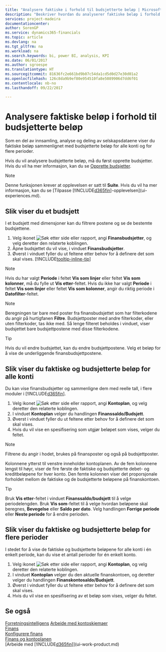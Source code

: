 ```yaml
---
title: "Analysere faktiske i forhold til budsjetterte beløp | Microsoft-dokumentasjon"
description: "Beskriver hvordan du analyserer faktiske beløp i forhold til budsjetterte beløp."
services: project-madeira
documentationcenter: 
author: SorenGP
ms.service: dynamics365-financials
ms.topic: article
ms.devlang: na
ms.tgt_pltfrm: na
ms.workload: na
ms.search.keywords: bi, power BI, analysis, KPI
ms.date: 06/01/2017
ms.author: sgroespe
ms.translationtype: HT
ms.sourcegitcommit: 81636fc2e661bd9b07c54da1cd5d0d27e30d01a2
ms.openlocfilehash: 126c8da9b9ef80e954510fa8e5089906d7dd6f01
ms.contentlocale: nb-no
ms.lasthandoff: 09/22/2017

---
```

# <a name="how-to-analyze-actual-amounts-versus-budgeted-amounts"></a>Analysere faktiske beløp i forhold til budsjetterte beløp
Som en del av innsamling, analyse og deling av selskapsdataene viser du faktiske beløp sammenlignet med budsjetterte beløp for alle konti og for flere perioder.

Hvis du vil analysere budsjetterte beløp, må du først opprette budsjetter. Hvis du vil ha mer informasjon, kan du se [Opprette budsjetter](finance-how-create-budgets.md).

> [!NOTE]  
>   Denne funksjonen krever at opplevelsen er satt til **Suite**. Hvis du vil ha mer informasjon, kan du se [Tilpasse [!INCLUDE[d365fin](includes/d365fin_md.md)]-opplevelsen](ui-experiences.md).

## <a name="to-view-a-budget"></a>Slik viser du et budsjett
I et budsjett med dimensjoner kan du filtrere postene og se de bestemte budsjettene.

1. Velg ikonet ![Søk etter side eller rapport](media/ui-search/search_small.png "Ikonet Søk etter side eller rapport"), angi **Finansbudsjetter**, og velg deretter den relaterte koblingen.
2. Åpne budsjettet du vil vise, i vinduet **Finansbudsjetter**.  
3. Øverst i vinduet fyller du ut feltene etter behov for å definere det som skal vises. [!INCLUDE[tooltip-inline-tip](includes/tooltip-inline-tip_md.md)]

> [!NOTE]  
>   Hvis du har valgt **Periode** i feltet **Vis som linjer** eller feltet **Vis som kolonner**, må du fylle ut **Vis etter**-feltet. Hvis du ikke har valgt **Periode** i feltet **Vis som linjer** eller feltet **Vis som kolonner**, angir du riktig periode i **Datofilter**-feltet.  

> [!NOTE]  
>   Beregningen tar bare med poster fra finansbudsjettet som har filterkodene du angir på hurtigfanen **Filtre**. Budsjettposter med andre filterkoder, eller uten filterkoder, tas ikke med. Så lenge filteret beholdes i vinduet, viser budsjettet bare budsjettpostene med disse filterkodene.  

> [!TIP]  
>   Hvis du vil endre budsjettet, kan du endre budsjettpostene. Velg et beløp for å vise de underliggende finansbudsjettpostene.

## <a name="to-view-actual-and-budgeted-amounts-for-all-accounts"></a>Slik viser du faktiske og budsjetterte beløp for alle konti  
Du kan vise finansbudsjetter og sammenligne dem med reelle tall, i flere moduler i [!INCLUDE[d365fin](includes/d365fin_md.md)].

1. Velg ikonet ![Søk etter side eller rapport](media/ui-search/search_small.png "Ikonet Søk etter side eller rapport"), angi **Kontoplan**, og velg deretter den relaterte koblingen.  
2. I vinduet **Kontoplan** velger du handlingen **Finanssaldo/Budsjett**.
3. Øverst i vinduet fyller du ut feltene etter behov for å definere det som skal vises.  
4. Hvis du vil vise en spesifisering som utgjør beløpet som vises, velger du feltet.  

> [!NOTE]  
>   Filtrene du angir i hodet, brukes på finansposter og også på budsjettposter.

Kolonnene ytterst til venstre inneholder kontoplanen. Av de fem kolonnene lengst til høyr, viser de fire første de faktiske og budsjetterte debet- og kreditbeløpene for hver konto. Den femte kolonnen viser det proporsjonale forholdet mellom de faktiske og de budsjetterte beløpene på finanskontoen.  

> [!TIP]  
>   Bruk **Vis etter**-feltet i vinduet **Finanssaldo/budsjett** til å velge periodelengden. Bruk **Vis som**-feltet til å velge hvordan beløpene skal beregnes, **Bevegelse** eller **Saldo per dato**. Velg handlingen **Forrige periode** eller **Neste periode** for å endre perioden.  

## <a name="to-view-actual-and-budgeted-amounts-for-several-periods"></a>Slik viser du faktiske og budsjetterte beløp for flere perioder  
I stedet for å vise de faktiske og budsjetterte beløpene for alle konti i én enkelt periode, kan du vise et antall perioder for én enkelt konto.  

1. Velg ikonet ![Søk etter side eller rapport](media/ui-search/search_small.png "Ikonet Søk etter side eller rapport"), angi **Kontoplan**, og velg deretter den relaterte koblingen.  
2. I vinduet **Kontoplan** velger du den aktuelle finanskontoen, og deretter velger du handlingen **Finanskontosaldo/Budsjett**.  
3. Øverst i vinduet fyller du ut feltene etter behov for å definere det som skal vises.   
4. Hvis du vil vise en spesifisering av et beløp som vises, velger du feltet.  

## <a name="see-also"></a>Se også
[Forretningsintelligens](bi.md)
[Arbeide med kontoskjemaer](bi-how-work-account-schedule.md)  
[Finans](finance.md)  
[Konfigurere finans](finance-setup-finance.md)  
[Finans og kontoplanen](finance-general-ledger.md)  
[Arbeide med [!INCLUDE[d365fin](includes/d365fin_md.md)]](ui-work-product.md)  

